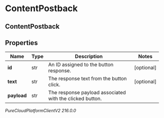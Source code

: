 # ContentPostback

## ContentPostback

## Properties

|Name | Type | Description | Notes|
|------------ | ------------- | ------------- | -------------|
| **id** | str | An ID assigned to the button response. | [optional] |
| **text** | str | The response text from the button click. | [optional] |
| **payload** | str | The response payload associated with the clicked button. | |



_PureCloudPlatformClientV2 216.0.0_
